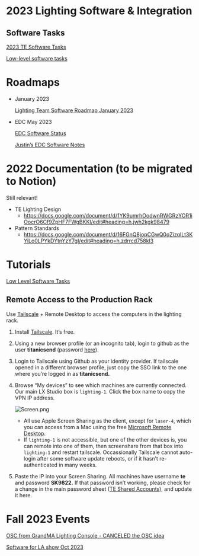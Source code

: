 # 2023 Lighting Software & Integration

## Software Tasks

[2023 TE Software Tasks](2023%20Lighting%20Software%20&%20Integration%2061c9cd5c6e884c6db66d4f843a1b8812/2023%20TE%20Software%20Tasks%2072bd894800c84a25b2b5961920a039d8.csv)

[Low-level software tasks](2023%20Lighting%20Software%20&%20Integration%2061c9cd5c6e884c6db66d4f843a1b8812/Low-level%20software%20tasks%20f5264e3538bf417e86956d87124d1a89.csv)

# Roadmaps

- January 2023
    
    [Lighting Team Software Roadmap January 2023](https://www.notion.so/Lighting-Team-Software-Roadmap-January-2023-e66706aab0184a229e0aac1c69e667a1?pvs=21)
    
- EDC May 2023
    
    [EDC Software Status](2023%20Lighting%20Software%20&%20Integration%2061c9cd5c6e884c6db66d4f843a1b8812/EDC%20Software%20Status%2087a2e9a4cb7e4f7490de959da3f24d33.md)
    
    [Justin’s EDC Software Notes](2023%20Lighting%20Software%20&%20Integration%2061c9cd5c6e884c6db66d4f843a1b8812/Justin%E2%80%99s%20EDC%20Software%20Notes%20ac212e391d444956bf9432102c6aba3b.md)
    

# 2022 Documentation (to be migrated to Notion)

Still relevant!

- TE Lighting Design
    - https://docs.google.com/document/d/1YK9umrhOodwnRWGRzYOR1iOocrO6Cf9ZpHF7FWgBKKI/edit#heading=h.jwh2kgk98479
- Pattern Standards
    - https://docs.google.com/document/d/16FGnQ8jopCGwQ0qZizqILt3KYiLo0LPYkDYtnYzY7gI/edit#heading=h.zdrrcd758kl3

# Tutorials

[Low Level Software Tasks](https://docs.google.com/document/d/1vUw5XAjEezA1OhZ5tqew1Aw7z3jSoULjc8R_WXtoKGs/edit)

## Remote Access to the Production Rack

Use [Tailscale](https://tailscale.com/) + Remote Desktop to access the computers in the lighting rack.

1. Install [Tailscale](https://tailscale.com/). It’s free. 
2. Using a new browser profile (or an incognito tab), login to github as the user **titanicsend** (password [here](https://docs.google.com/spreadsheets/d/1JMT-oSenwYVS_fpXtLfjlVQqChUMWMs7pdlXXzdgqD4/edit#gid=0)).
3. Login to Tailscale using Github as your identity provider. If tailscale opened in a different browser profile, just copy the SSO link to the one where you’re logged in as **titanicsend.**
4. Browse “My devices” to see which machines are currently connected. Our main LX Studio box is `lighting-1`. Click the box name to copy the VPN IP address.
    
    ![Screen.png](2023%20Lighting%20Software%20&%20Integration%2061c9cd5c6e884c6db66d4f843a1b8812/Screen.png)
    
    - All use Apple Screen Sharing as the client, except for `laser-4`, which you can access from a Mac using the free [Microsoft Remote Desktop](https://apps.apple.com/us/app/microsoft-remote-desktop/id1295203466?mt=12).
    - If `lighting-1` is not accessible, but one of the other devices is, you can remote into one of them, then screenshare from that box into `lighting-1` and restart tailscale. Occassionally Tailscale cannot auto-login after some software update reboots, or if it hasn’t re-authenticated in many weeks.
5. Paste the IP into your Screen Sharing. All machines have username **te** and password **SK9822.** If that password isn’t working, please check for a change in the main password sheet ([TE Shared Accounts](https://docs.google.com/spreadsheets/d/1JMT-oSenwYVS_fpXtLfjlVQqChUMWMs7pdlXXzdgqD4/edit#gid=0)), and update it here. 

# Fall 2023 Events

[OSC from GrandMA Lighting Console - CANCELED the OSC idea](2023%20Lighting%20Software%20&%20Integration%2061c9cd5c6e884c6db66d4f843a1b8812/OSC%20from%20GrandMA%20Lighting%20Console%20-%20CANCELED%20the%20O%20acf1047c371644b59c800a0d7ab8d536.md)

[Software for LA show Oct 2023](2023%20Lighting%20Software%20&%20Integration%2061c9cd5c6e884c6db66d4f843a1b8812/Software%20for%20LA%20show%20Oct%202023%20458d516fef064ce98fbf8d7d4ba29044.md)